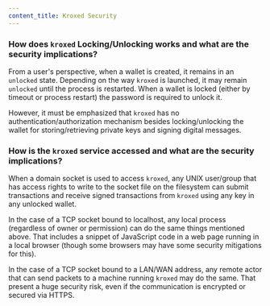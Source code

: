 ```yaml
---
content_title: Kroxed Security
---
```


### How does `kroxed` Locking/Unlocking works and what are the security implications?

From a user's perspective, when a wallet is created, it remains in an `unlocked` state. Depending on the way `kroxed` is launched, it may remain `unlocked` until the process is restarted. When a wallet is locked (either by timeout or process restart) the password is required to unlock it.

However, it must be emphasized that `kroxed` has no authentication/authorization mechanism besides locking/unlocking the wallet for storing/retrieving private keys and signing digital messages.

### How is the `kroxed` service accessed and what are the security implications?

When a domain socket is used to access `kroxed`, any UNIX user/group that has access rights to write to the socket file on the filesystem can submit transactions and receive signed transactions from `kroxed` using any key in any unlocked wallet.

In the case of a TCP socket bound to localhost, any local process (regardless of owner or permission) can do the same things mentioned above. That includes a snippet of JavaScript code in a web page running in a local browser (though some browsers may have some security mitigations for this).

In the case of a TCP socket bound to a LAN/WAN address, any remote actor that can send packets to a machine running `kroxed` may do the same. That present a huge security risk, even if the communication is encrypted or secured via HTTPS.
